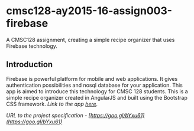 # cmsc128-ay2015-16-assign003-firebase
A CMSC128 assignment, creating a simple recipe organizer that uses Firebase technology.

## Introduction
Firebase is powerful platform for mobile and web applications. It gives authentication possibilities and nosql database for your application. This app is aimed to introduce this technology for CMSC 128 students. This is a simple recipe organizer created in AngularJS and built using the Bootstrap CSS framework. <i><em>Link to the app [here](http://keanpaderes.github.io/cmsc128-ay2015-16-assign003-firebase/#/home).</em></i>

<i><em>URL to the project specification</em> - [https://goo.gl/bYxu61](https://goo.gl/bYxu61)</i>

